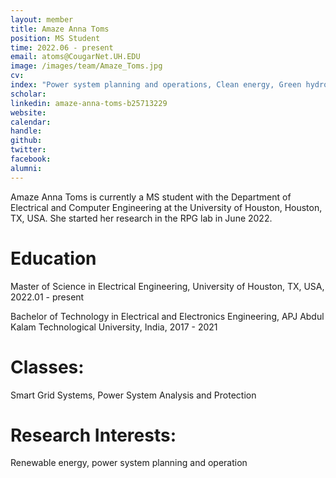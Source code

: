 ```yaml
---
layout: member
title: Amaze Anna Toms 
position: MS Student
time: 2022.06 - present
email: atoms@CougarNet.UH.EDU
image: /images/team/Amaze_Toms.jpg
cv: 
index: "Power system planning and operations, Clean energy, Green hydrogen"
scholar: 
linkedin: amaze-anna-toms-b25713229
website: 
calendar: 
handle: 
github: 
twitter: 
facebook: 
alumni: 
---
```


Amaze Anna Toms is currently a MS student with the Department of Electrical and Computer Engineering at the University of Houston, Houston, TX, USA. She started her research in the RPG lab in June 2022. 

# Education
Master of Science in Electrical Engineering, University of Houston, TX, USA, 2022.01 - present

Bachelor of Technology in Electrical and Electronics Engineering, APJ Abdul Kalam Technological University, India, 2017 - 2021


# Classes:
Smart Grid Systems, Power System Analysis and Protection

# Research Interests:
Renewable energy, power system planning and operation


